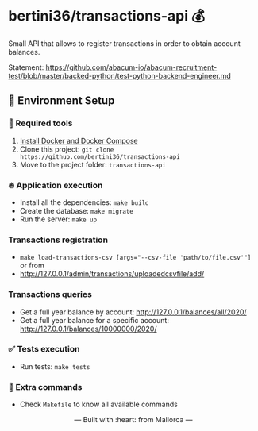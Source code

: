 # bertini36/transactions-api 💰
Small API that allows to register transactions in order to obtain account
balances.

Statement: https://github.com/abacum-io/abacum-recruitment-test/blob/master/backed-python/test-python-backend-engineer.md

## 🚀 Environment Setup

### 🐳 Required tools

1. [Install Docker and Docker Compose](https://www.docker.com/get-started)
2. Clone this project: `git clone https://github.com/bertini36/transactions-api`
3. Move to the project folder: `transactions-api`

### 🔥 Application execution

* Install all the dependencies: `make build`
* Create the database: `make migrate`
* Run the server: `make up`

### Transactions registration

* `make load-transactions-csv [args="--csv-file 'path/to/file.csv'"]`
or from
* http://127.0.0.1/admin/transactions/uploadedcsvfile/add/

### Transactions queries

* Get a full year balance by account: http://127.0.0.1/balances/all/2020/
* Get a full year balance for a specific account: http://127.0.0.1/balances/10000000/2020/

### ✅ Tests execution

- Run tests: `make tests`

### 🤔 Extra commands 

- Check `Makefile` to know all available commands 

<p align="center">&mdash; Built with :heart: from Mallorca &mdash;</p>

